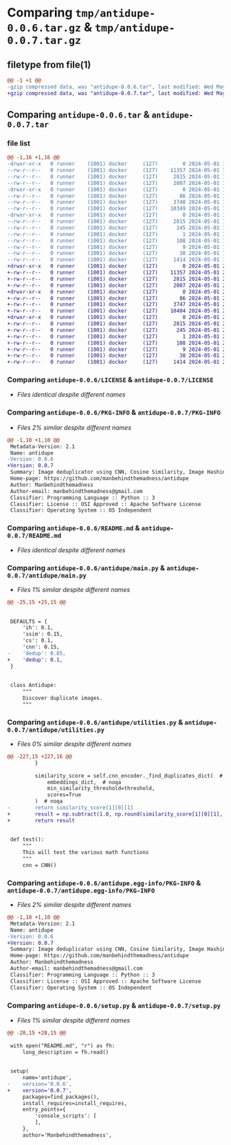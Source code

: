 # Comparing `tmp/antidupe-0.0.6.tar.gz` & `tmp/antidupe-0.0.7.tar.gz`

## filetype from file(1)

```diff
@@ -1 +1 @@
-gzip compressed data, was "antidupe-0.0.6.tar", last modified: Wed May  1 19:51:09 2024, max compression
+gzip compressed data, was "antidupe-0.0.7.tar", last modified: Wed May  1 20:11:30 2024, max compression
```

## Comparing `antidupe-0.0.6.tar` & `antidupe-0.0.7.tar`

### file list

```diff
@@ -1,16 +1,16 @@
-drwxr-xr-x   0 runner    (1001) docker     (127)        0 2024-05-01 19:51:09.219153 antidupe-0.0.6/
--rw-r--r--   0 runner    (1001) docker     (127)    11357 2024-05-01 19:50:58.000000 antidupe-0.0.6/LICENSE
--rw-r--r--   0 runner    (1001) docker     (127)     2815 2024-05-01 19:51:09.219153 antidupe-0.0.6/PKG-INFO
--rw-r--r--   0 runner    (1001) docker     (127)     2007 2024-05-01 19:50:58.000000 antidupe-0.0.6/README.md
-drwxr-xr-x   0 runner    (1001) docker     (127)        0 2024-05-01 19:51:09.219153 antidupe-0.0.6/antidupe/
--rw-r--r--   0 runner    (1001) docker     (127)       86 2024-05-01 19:50:58.000000 antidupe-0.0.6/antidupe/__init__.py
--rw-r--r--   0 runner    (1001) docker     (127)     3748 2024-05-01 19:50:58.000000 antidupe-0.0.6/antidupe/main.py
--rw-r--r--   0 runner    (1001) docker     (127)    10349 2024-05-01 19:50:58.000000 antidupe-0.0.6/antidupe/utilities.py
-drwxr-xr-x   0 runner    (1001) docker     (127)        0 2024-05-01 19:51:09.219153 antidupe-0.0.6/antidupe.egg-info/
--rw-r--r--   0 runner    (1001) docker     (127)     2815 2024-05-01 19:51:09.000000 antidupe-0.0.6/antidupe.egg-info/PKG-INFO
--rw-r--r--   0 runner    (1001) docker     (127)      245 2024-05-01 19:51:09.000000 antidupe-0.0.6/antidupe.egg-info/SOURCES.txt
--rw-r--r--   0 runner    (1001) docker     (127)        1 2024-05-01 19:51:09.000000 antidupe-0.0.6/antidupe.egg-info/dependency_links.txt
--rw-r--r--   0 runner    (1001) docker     (127)      108 2024-05-01 19:51:09.000000 antidupe-0.0.6/antidupe.egg-info/requires.txt
--rw-r--r--   0 runner    (1001) docker     (127)        9 2024-05-01 19:51:09.000000 antidupe-0.0.6/antidupe.egg-info/top_level.txt
--rw-r--r--   0 runner    (1001) docker     (127)       38 2024-05-01 19:51:09.219153 antidupe-0.0.6/setup.cfg
--rw-r--r--   0 runner    (1001) docker     (127)     1414 2024-05-01 19:50:58.000000 antidupe-0.0.6/setup.py
+drwxr-xr-x   0 runner    (1001) docker     (127)        0 2024-05-01 20:11:30.281825 antidupe-0.0.7/
+-rw-r--r--   0 runner    (1001) docker     (127)    11357 2024-05-01 20:11:20.000000 antidupe-0.0.7/LICENSE
+-rw-r--r--   0 runner    (1001) docker     (127)     2815 2024-05-01 20:11:30.281825 antidupe-0.0.7/PKG-INFO
+-rw-r--r--   0 runner    (1001) docker     (127)     2007 2024-05-01 20:11:20.000000 antidupe-0.0.7/README.md
+drwxr-xr-x   0 runner    (1001) docker     (127)        0 2024-05-01 20:11:30.281825 antidupe-0.0.7/antidupe/
+-rw-r--r--   0 runner    (1001) docker     (127)       86 2024-05-01 20:11:20.000000 antidupe-0.0.7/antidupe/__init__.py
+-rw-r--r--   0 runner    (1001) docker     (127)     3747 2024-05-01 20:11:20.000000 antidupe-0.0.7/antidupe/main.py
+-rw-r--r--   0 runner    (1001) docker     (127)    10404 2024-05-01 20:11:20.000000 antidupe-0.0.7/antidupe/utilities.py
+drwxr-xr-x   0 runner    (1001) docker     (127)        0 2024-05-01 20:11:30.281825 antidupe-0.0.7/antidupe.egg-info/
+-rw-r--r--   0 runner    (1001) docker     (127)     2815 2024-05-01 20:11:30.000000 antidupe-0.0.7/antidupe.egg-info/PKG-INFO
+-rw-r--r--   0 runner    (1001) docker     (127)      245 2024-05-01 20:11:30.000000 antidupe-0.0.7/antidupe.egg-info/SOURCES.txt
+-rw-r--r--   0 runner    (1001) docker     (127)        1 2024-05-01 20:11:30.000000 antidupe-0.0.7/antidupe.egg-info/dependency_links.txt
+-rw-r--r--   0 runner    (1001) docker     (127)      108 2024-05-01 20:11:30.000000 antidupe-0.0.7/antidupe.egg-info/requires.txt
+-rw-r--r--   0 runner    (1001) docker     (127)        9 2024-05-01 20:11:30.000000 antidupe-0.0.7/antidupe.egg-info/top_level.txt
+-rw-r--r--   0 runner    (1001) docker     (127)       38 2024-05-01 20:11:30.281825 antidupe-0.0.7/setup.cfg
+-rw-r--r--   0 runner    (1001) docker     (127)     1414 2024-05-01 20:11:20.000000 antidupe-0.0.7/setup.py
```

### Comparing `antidupe-0.0.6/LICENSE` & `antidupe-0.0.7/LICENSE`

 * *Files identical despite different names*

### Comparing `antidupe-0.0.6/PKG-INFO` & `antidupe-0.0.7/PKG-INFO`

 * *Files 2% similar despite different names*

```diff
@@ -1,10 +1,10 @@
 Metadata-Version: 2.1
 Name: antidupe
-Version: 0.0.6
+Version: 0.0.7
 Summary: Image deduplicator using CNN, Cosine Similarity, Image Hashing, Structural Similarity Index Measurement, and Euclidean Distance
 Home-page: https://github.com/manbehindthemadness/antidupe
 Author: Manbehindthemadness
 Author-email: manbehindthemadness@gmail.com
 Classifier: Programming Language :: Python :: 3
 Classifier: License :: OSI Approved :: Apache Software License
 Classifier: Operating System :: OS Independent
```

### Comparing `antidupe-0.0.6/README.md` & `antidupe-0.0.7/README.md`

 * *Files identical despite different names*

### Comparing `antidupe-0.0.6/antidupe/main.py` & `antidupe-0.0.7/antidupe/main.py`

 * *Files 1% similar despite different names*

```diff
@@ -25,15 +25,15 @@
 
 
 DEFAULTS = {
     'ih': 0.1,
     'ssim': 0.15,
     'cs': 0.1,
     'cnn': 0.15,
-    'dedup': 0.85,
+    'dedup': 0.1,
 }
 
 
 class Antidupe:
     """
     Discover duplicate images.
     """
```

### Comparing `antidupe-0.0.6/antidupe/utilities.py` & `antidupe-0.0.7/antidupe/utilities.py`

 * *Files 0% similar despite different names*

```diff
@@ -227,15 +227,16 @@
         }
 
         similarity_score = self.cnn_encoder._find_duplicates_dict(  # noqa
             embeddings_dict,  # noqa
             min_similarity_threshold=threshold,
             scores=True
         )  # noqa
-        return similarity_score[1][0][1]
+        result = np.subtract(1.0, np.round(similarity_score[1][0][1], 4))
+        return result
 
 
 def test():
     """
     This will test the various math functions
     """
     cnn = CNN()
```

### Comparing `antidupe-0.0.6/antidupe.egg-info/PKG-INFO` & `antidupe-0.0.7/antidupe.egg-info/PKG-INFO`

 * *Files 2% similar despite different names*

```diff
@@ -1,10 +1,10 @@
 Metadata-Version: 2.1
 Name: antidupe
-Version: 0.0.6
+Version: 0.0.7
 Summary: Image deduplicator using CNN, Cosine Similarity, Image Hashing, Structural Similarity Index Measurement, and Euclidean Distance
 Home-page: https://github.com/manbehindthemadness/antidupe
 Author: Manbehindthemadness
 Author-email: manbehindthemadness@gmail.com
 Classifier: Programming Language :: Python :: 3
 Classifier: License :: OSI Approved :: Apache Software License
 Classifier: Operating System :: OS Independent
```

### Comparing `antidupe-0.0.6/setup.py` & `antidupe-0.0.7/setup.py`

 * *Files 1% similar despite different names*

```diff
@@ -28,15 +28,15 @@
 
 with open("README.md", "r") as fh:
     long_description = fh.read()
 
 
 setup(
     name='antidupe',
-    version='0.0.6',
+    version='0.0.7',
     packages=find_packages(),
     install_requires=install_requires,
     entry_points={
         'console_scripts': [
         ],
     },
     author='Manbehindthemadness',
```

